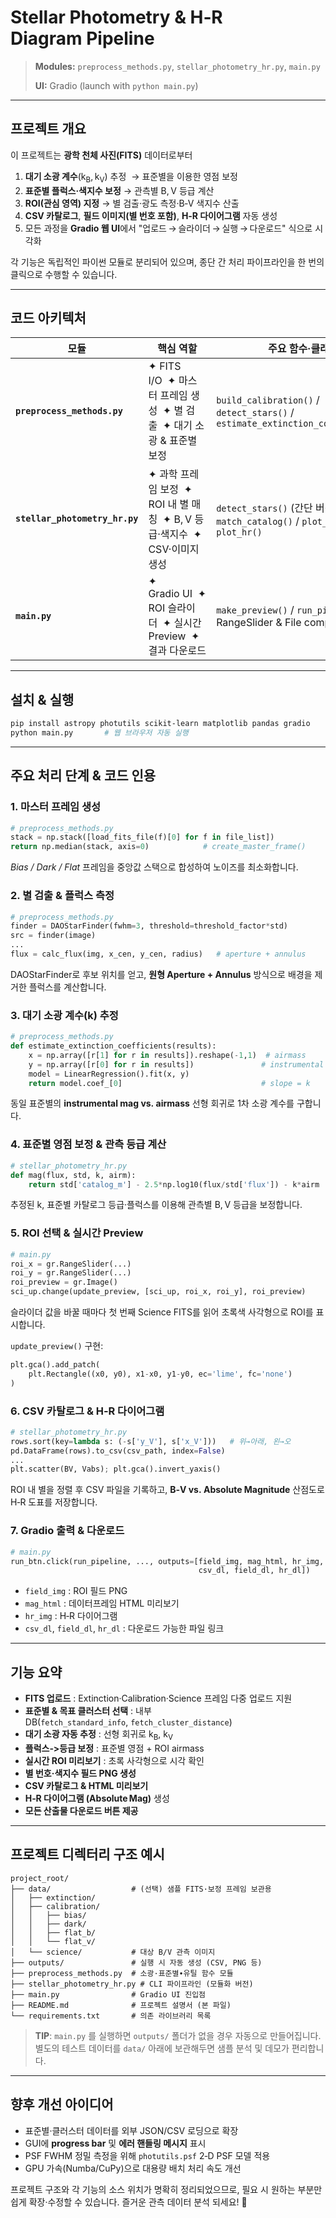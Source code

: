# Stellar Photometry & H‑R Diagram Pipeline

> **Modules:** `preprocess_methods.py`, `stellar_photometry_hr.py`, `main.py`
>
> **UI:** Gradio (launch with `python main.py`)

---

## 프로젝트 개요

이 프로젝트는 **광학 천체 사진(FITS)** 데이터로부터 

1. **대기 소광 계수**(k<sub>B</sub>, k<sub>V</sub>) 추정  → 표준별을 이용한 영점 보정
2. **표준별 플럭스·색지수 보정** → 관측별 B, V 등급 계산
3. **ROI(관심 영역) 지정** → 별 검출·광도 측정·B‑V 색지수 산출
4. **CSV 카탈로그**, **필드 이미지(별 번호 포함)**, **H‑R 다이어그램** 자동 생성
5. 모든 과정을 **Gradio 웹 UI**에서 "업로드 → 슬라이더 → 실행 → 다운로드" 식으로 시각화

각 기능은 독립적인 파이썬 모듈로 분리되어 있으며, 종단 간 처리 파이프라인을 한 번의 클릭으로 수행할 수 있습니다.

---

## 코드 아키텍처

| 모듈                             | 핵심 역할                                                  | 주요 함수·클래스                                                                       |
| ------------------------------ | ------------------------------------------------------ | ------------------------------------------------------------------------------- |
| **`preprocess_methods.py`**    | ✦ FITS I/O  ✦ 마스터 프레임 생성  ✦ 별 검출  ✦ 대기 소광 & 표준별 보정     | `build_calibration()` / `detect_stars()` / `estimate_extinction_coefficients()` |
| **`stellar_photometry_hr.py`** | ✦ 과학 프레임 보정  ✦ ROI 내 별 매칭  ✦ B, V 등급·색지수  ✦ CSV·이미지 생성 | `detect_stars()` (간단 버전) / `match_catalog()` / `plot_field()` / `plot_hr()`     |
| **`main.py`**                  | ✦ Gradio UI  ✦ ROI 슬라이더  ✦ 실시간 Preview  ✦ 결과 다운로드      | `make_preview()` / `run_pipeline()` / RangeSlider & File components             |

---

## 설치 & 실행

```bash
pip install astropy photutils scikit-learn matplotlib pandas gradio
python main.py       # 웹 브라우저 자동 실행
```

---

## 주요 처리 단계 & 코드 인용

### 1. 마스터 프레임 생성

```python
# preprocess_methods.py
stack = np.stack([load_fits_file(f)[0] for f in file_list])
return np.median(stack, axis=0)            # create_master_frame()
```

*Bias / Dark / Flat* 프레임을 중앙값 스택으로 합성하여 노이즈를 최소화합니다.

### 2. 별 검출 & 플럭스 측정

```python
# preprocess_methods.py
finder = DAOStarFinder(fwhm=3, threshold=threshold_factor*std)
src = finder(image)
...
flux = calc_flux(img, x_cen, y_cen, radius)   # aperture + annulus
```

DAOStarFinder로 후보 위치를 얻고, **원형 Aperture + Annulus** 방식으로 배경을 제거한 플럭스를 계산합니다.

### 3. 대기 소광 계수(k) 추정

```python
# preprocess_methods.py
def estimate_extinction_coefficients(results):
    x = np.array([r[1] for r in results]).reshape(-1,1)  # airmass
    y = np.array([r[0] for r in results])               # instrumental mag
    model = LinearRegression().fit(x, y)
    return model.coef_[0]                               # slope = k
```

동일 표준별의 **instrumental mag vs. airmass** 선형 회귀로 1차 소광 계수를 구합니다.

### 4. 표준별 영점 보정 & 관측 등급 계산

```python
# stellar_photometry_hr.py
def mag(flux, std, k, airm):
    return std['catalog_m'] - 2.5*np.log10(flux/std['flux']) - k*airm
```

추정된 k, 표준별 카탈로그 등급·플럭스를 이용해 관측별 B, V 등급을 보정합니다.

### 5. ROI 선택 & 실시간 Preview

```python
# main.py
roi_x = gr.RangeSlider(...)
roi_y = gr.RangeSlider(...)
roi_preview = gr.Image()
sci_up.change(update_preview, [sci_up, roi_x, roi_y], roi_preview)
```

슬라이더 값을 바꿀 때마다 첫 번째 Science FITS를 읽어 초록색 사각형으로 ROI를 표시합니다.

`update_preview()` 구현:

```python
plt.gca().add_patch(
    plt.Rectangle((x0, y0), x1-x0, y1-y0, ec='lime', fc='none')
)
```

### 6. CSV 카탈로그 & H‑R 다이어그램

```python
# stellar_photometry_hr.py
rows.sort(key=lambda s: (-s['y_V'], s['x_V']))   # 위→아래, 왼→오
pd.DataFrame(rows).to_csv(csv_path, index=False)
...
plt.scatter(BV, Vabs); plt.gca().invert_yaxis()
```

ROI 내 별을 정렬 후 CSV 파일을 기록하고, **B‑V vs. Absolute Magnitude** 산점도로 H‑R 도표를 저장합니다.

### 7. Gradio 출력 & 다운로드

```python
# main.py
run_btn.click(run_pipeline, ..., outputs=[field_img, mag_html, hr_img,
                                          csv_dl, field_dl, hr_dl])
```

* `field_img` : ROI 필드 PNG
* `mag_html` : 데이터프레임 HTML 미리보기
* `hr_img` : H‑R 다이어그램
* `csv_dl`, `field_dl`, `hr_dl` : 다운로드 가능한 파일 링크

---

## 기능 요약

* **FITS 업로드** : Extinction·Calibration·Science 프레임 다중 업로드 지원
* **표준별 & 목표 클러스터 선택** : 내부 DB(`fetch_standard_info`, `fetch_cluster_distance`)
* **대기 소광 자동 추정** : 선형 회귀로 k<sub>B</sub>, k<sub>V</sub>
* **플럭스‑>등급 보정** : 표준별 영점 + ROI airmass
* **실시간 ROI 미리보기** : 초록 사각형으로 시각 확인
* **별 번호·색지수 필드 PNG 생성**
* **CSV 카탈로그 & HTML 미리보기**
* **H‑R 다이어그램 (Absolute Mag)** 생성
* **모든 산출물 다운로드 버튼 제공**

---

## 프로젝트 디렉터리 구조 예시

```
project_root/
├── data/                  # (선택) 샘플 FITS·보정 프레임 보관용
│   ├── extinction/
│   ├── calibration/
│   │   ├── bias/
│   │   ├── dark/
│   │   ├── flat_b/
│   │   └── flat_v/
│   └── science/           # 대상 B/V 관측 이미지
├── outputs/               # 실행 시 자동 생성 (CSV, PNG 등)
├── preprocess_methods.py  # 소광·표준별∙유틸 함수 모듈
├── stellar_photometry_hr.py # CLI 파이프라인 (모듈화 버전)
├── main.py                # Gradio UI 진입점
├── README.md              # 프로젝트 설명서 (본 파일)
└── requirements.txt       # 의존 라이브러리 목록
```

> **TIP**: `main.py` 를 실행하면 `outputs/` 폴더가 없을 경우 자동으로 만들어집니다. 별도의 테스트 데이터를 `data/` 아래에 보관해두면 샘플 분석 및 데모가 편리합니다.

---

## 향후 개선 아이디어

* 표준별·클러스터 데이터를 외부 JSON/CSV 로딩으로 확장
* GUI에 **progress bar** 및 **에러 핸들링 메시지** 표시
* PSF FWHM 정밀 측정을 위해 `photutils.psf` 2‑D PSF 모델 적용
* GPU 가속(Numba/CuPy)으로 대용량 배치 처리 속도 개선

프로젝트 구조와 각 기능의 소스 위치가 명확히 정리되었으므로, 필요 시 원하는 부분만 쉽게 확장·수정할 수 있습니다. 즐거운 관측 데이터 분석 되세요! 🎉
